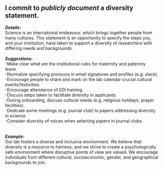## I commit to _publicly document_ a diversity statement.

_**Details:**_<br/> 
Science is an international endeavour, which brings together people from many cultures. This statement is an opportunity to specify the steps you, and your institution, have taken to support a diversity of researchers with differing needs and backgrounds.
<br/>
<br/>
_**Suggestions:**_<br/>
-Make clear what are the institutional rules for maternity and paternity leave.<br/>
-Normalize specifying pronouns in email signatures and profiles (e.g. slack).<br/>
-Encourage people to share and mark on the lab calendar crucial cultural events/festivities.<br/>
-Encourage attendance of EDI training.<br/>
-Discuss steps taken to facilitate diversity in applicants.<br/>
-During onboarding, discuss cultural needs (e.g. religious holidays, prayer facilities).<br/>
-Dedicate some meetings (e.g. journal club) to papers addressing diversity in science.<br/>
-Consider diversity of voices when selecting papers in journal clubs.<br/>
<br/>
<br/>
_**Example:**_<br/> Our lab fosters a diverse and inclusive environment. We believe that diversity is a resource to harness, and we strive to create a psychologically safe environment where disruptive points of view are valued. We encourage individuals from different cultural, socioeconomic, gender, and geographical backgrounds to join.
